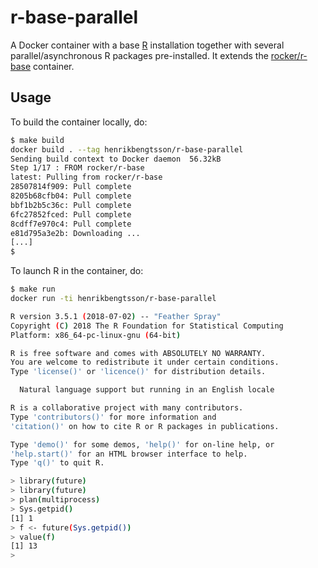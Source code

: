 # r-base-parallel

A Docker container with a base [R] installation together with several parallel/asynchronous R packages pre-installed.  It extends the [rocker/r-base] container.


## Usage

To build the container locally, do:

```sh
$ make build
docker build . --tag henrikbengtsson/r-base-parallel
Sending build context to Docker daemon  56.32kB
Step 1/17 : FROM rocker/r-base
latest: Pulling from rocker/r-base
28507814f909: Pull complete 
8205b68cfb04: Pull complete 
bbf1b2b5c36c: Pull complete 
6fc27852fced: Pull complete 
8cdff7e970c4: Pull complete 
e81d795a3e2b: Downloading ...
[...]
$ 
```

To launch R in the container, do:

```sh
$ make run
docker run -ti henrikbengtsson/r-base-parallel

R version 3.5.1 (2018-07-02) -- "Feather Spray"
Copyright (C) 2018 The R Foundation for Statistical Computing
Platform: x86_64-pc-linux-gnu (64-bit)

R is free software and comes with ABSOLUTELY NO WARRANTY.
You are welcome to redistribute it under certain conditions.
Type 'license()' or 'licence()' for distribution details.

  Natural language support but running in an English locale

R is a collaborative project with many contributors.
Type 'contributors()' for more information and
'citation()' on how to cite R or R packages in publications.

Type 'demo()' for some demos, 'help()' for on-line help, or
'help.start()' for an HTML browser interface to help.
Type 'q()' to quit R.

> library(future)
> library(future)
> plan(multiprocess)
> Sys.getpid()
[1] 1
> f <- future(Sys.getpid())
> value(f)
[1] 13
> 
```


[R]: https://www.r-project.org/
[rocker/r-base]: https://hub.docker.com/r/rocker/r-base/
